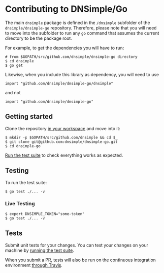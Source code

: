 # Contributing to DNSimple/Go

The main `dnsimple` package is defined in the `/dnsimple` subfolder of the `dnsimple/dnsimple-go` repository. Therefore, please note that you will need to move into the subfolder to run any `go` command that assumes the current directory to be the package root.

For example, to get the dependencies you will have to run:

    # from $GOPATH/src/github.com/dnsimple/dnsimple-go directory
    $ cd dnsimple
    $ go get

Likewise, when you include this library as dependency, you will need to use

    import "github.com/dnsimple/dnsimple-go/dnsimple"

and not

    import "github.com/dnsimple/dnsimple-go"


## Getting started

Clone the repository [in your workspace](https://golang.org/doc/code.html#Organization) and move into it:

```
$ mkdir -p $GOPATH/src/github.com/dnsimple && cd $_
$ git clone git@github.com:dnsimple/dnsimple-go.git
$ cd dnsimple-go
```

[Run the test suite](#testing) to check everything works as expected.


## Testing

To run the test suite:

```shell
$ go test ./... -v
```

### Live Testing

```shell
$ export DNSIMPLE_TOKEN="some-token"
$ go test ./... -v
```


## Tests

Submit unit tests for your changes. You can test your changes on your machine by [running the test suite](#testing).

When you submit a PR, tests will also be run on the continuous integration environment [through Travis](https://travis-ci.org/dnsimple/dnsimple-go).

